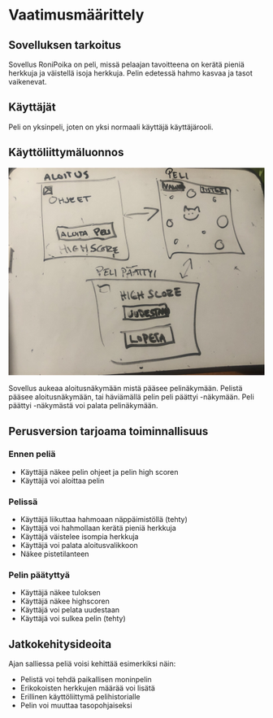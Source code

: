 # Vaatimusmäärittely

## Sovelluksen tarkoitus

Sovellus RoniPoika on peli, missä pelaajan tavoitteena on kerätä pieniä herkkuja ja väistellä isoja herkkuja. 
Pelin edetessä hahmo kasvaa ja tasot vaikenevat.

## Käyttäjät

Peli on yksinpeli, joten on yksi normaali käyttäjä käyttäjärooli. 

## Käyttöliittymäluonnos
![](https://github.com/saarasalme/ot-harjoitustyo/blob/main/dokumentaatio/IMG_7005.JPG)


Sovellus aukeaa aloitusnäkymään mistä pääsee pelinäkymään. Pelistä pääsee aloitusnäkymään, tai häviämällä pelin peli päättyi -näkymään. Peli päättyi -näkymästä voi palata pelinäkymään.

## Perusversion tarjoama toiminnallisuus

### Ennen peliä
- Käyttäjä näkee pelin ohjeet ja pelin high scoren
- Käyttäjä voi aloittaa pelin

### Pelissä
- Käyttäjä liikuttaa hahmoaan näppäimistöllä (tehty)
- Käyttäjä voi hahmollaan kerätä pieniä herkkuja
- Käyttäjä väistelee isompia herkkuja
- Käyttäjä voi palata aloitusvalikkoon
- Näkee pistetilanteen

### Pelin päätyttyä
- Käyttäjä näkee tuloksen
- Käyttäjä näkee highscoren
- Käyttäjä voi pelata uudestaan
- Käyttäjä voi sulkea pelin (tehty)

## Jatkokehitysideoita
Ajan salliessa peliä voisi kehittää esimerkiksi näin:
- Pelistä voi tehdä paikallisen moninpelin
- Erikokoisten herkkujen määrää voi lisätä 
- Erillinen käyttöliittymä pelihistorialle
- Pelin voi muuttaa tasopohjaiseksi
